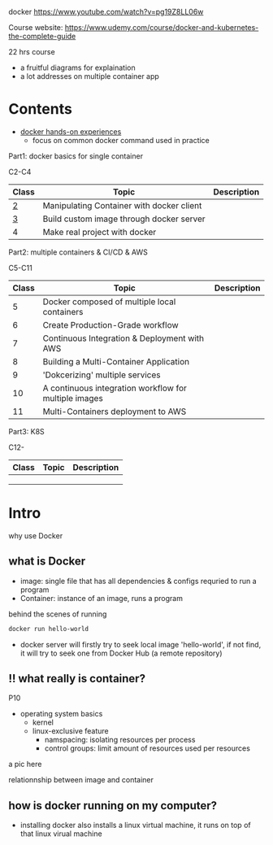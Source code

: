 docker
https://www.youtube.com/watch?v=pg19Z8LL06w



Course website:  https://www.udemy.com/course/docker-and-kubernetes-the-complete-guide

22 hrs course

+ a fruitful diagrams for explaination
+ a lot addresses on multiple container app





# Contents


+ [docker hands-on experiences](./hands-on/readme.md)
  + focus on common docker command used in practice


Part1: docker basics for single container

C2-C4

| Class               | Topic                                     | Description |
| ------------------- | ----------------------------------------- | ----------- |
| [2](./C2/readme.md) | Manipulating Container with docker client |             |
| [3](./C3/readme.md) | Build custom image through docker server  |             |
| 4                   | Make real project with docker             |             |



Part2: multiple containers & CI/CD & AWS

C5-C11

| Class | Topic                                                 | Description |
| ----- | ----------------------------------------------------- | ----------- |
| 5     | Docker composed of multiple local containers          |             |
| 6     | Create Production-Grade workflow                      |             |
| 7     | Continuous Integration & Deployment with AWS          |             |
| 8     | Building a Multi-Container Application                |             |
| 9     | 'Dokcerizing' multiple services                       |             |
| 10    | A continuous integration workflow for multiple images |             |
| 11    | Multi-Containers deployment to AWS                    |             |





Part3: K8S

C12-

| Class | Topic | Description |
| ----- | ----- | ----------- |
|       |       |             |
|       |       |             |
|       |       |             |









# Intro 

why use Docker

 



## what is Docker

+ image: single file that has all dependencies & configs  requried to run a program
+ Container: instance of an image, runs a program





behind the scenes of running 

```sh
docker run hello-world
```

+ docker server will firstly try to seek local image 'hello-world', if not find, it will try to seek one from Docker Hub (a remote repository)



## :bangbang: what really is container?

P10

+ operating system basics
  + kernel
  + linux-exclusive feature
    + namspacing: isolating resources per process
    + control groups: limit amount of resources used per resources

a pic here



relationnship between image and container





## how is docker running on my computer?

+ installing docker also installs a linux virtual machine, it runs on top of that linux virual machine
